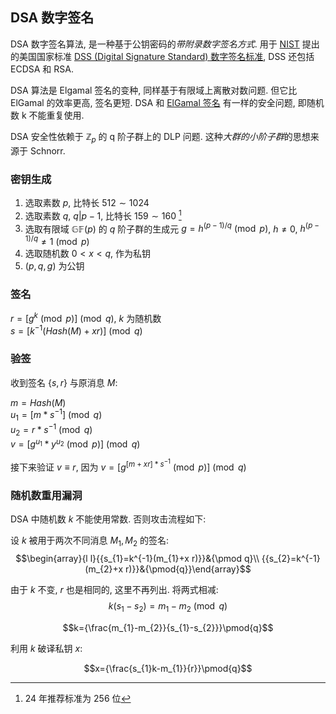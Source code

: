 ## DSA 数字签名

DSA 数字签名算法, 是一种基于公钥密码的*带附录数字签名方式*. 用于 [NIST](appx/各类互联网国际标准组织.md) 提出的美国国家标准 [DSS (Digital Signature Standard) 数字签名标准](https://csrc.nist.gov/pubs/fips/186-5/final), DSS 还包括 ECDSA 和 RSA.

DSA 算法是 Elgamal 签名的变种, 同样基于有限域上离散对数问题. 但它比 ElGamal 的效率更高, 签名更短. DSA 和 [ElGamal 签名](../ElGamal.md) 有一样的安全问题, 即随机数 k 不能重复使用.

DSA 安全性依赖于 $\mathbb{Z}_{p}$ 的 q 阶子群上的 DLP 问题. 这种*大群的小阶子群*的思想来源于 Schnorr.

### 密钥生成

1. 选取素数 $p$, 比特长 $512\sim 1024$
2. 选取素数 $q$, $q\vert p-1$, 比特长 $159\sim 160$ [^1]
3. 选取有限域 $\mathbb{GF}(p)$ 的 $q$ 阶子群的生成元 $g=h^{(p-1)/q}\pmod{p}$, $h\neq 0$, $h^{(p-1)/q}\neq 1\pmod{p}$ 
4. 选取随机数 $0<x<q$, 作为私钥
5. $(p, q, g)$ 为公钥

[^1]: 24 年推荐标准为 256 位

### 签名

$r=[g^{k} \pmod p] \pmod q$, $k$ 为随机数   
$s=[k^{-1}(Hash(M)+xr)]\pmod q$

### 验签

收到签名 $\{s, r\}$ 与原消息 $M$:

$m=Hash(M)$  
$u_{1}=[m*s^{-1}]\pmod q$  
$u_{2}=r*s^{-1}\pmod q$  
$v=[g^{u_{1}}*y^{u_{2}}\pmod p]\pmod q$

接下来验证 $v\equiv r$, 因为 $v=[g^{[m+xr]*s^{-1}}\pmod p]\pmod q$

### 随机数重用漏洞

DSA 中随机数 $k$ 不能使用常数. 否则攻击流程如下: 

设 $k$ 被用于两次不同消息 $M_{1},M_{2}$ 的签名:
$$\begin{array}{l l}{{s_{1}=k^{-1}(m_{1}+x r)}}&{\pmod q}\\ {{s_{2}=k^{-1}(m_{2}+x r)}}&{\pmod{q}}\end{array}$$

由于 $k$ 不变, $r$ 也是相同的, 这里不再列出. 将两式相减: $$k(s_{1}-s_{2})=m_{1}-m_{2}{\pmod{q}}$$

$$k={\frac{m_{1}-m_{2}}{s_{1}-s_{2}}}\pmod{q}$$

利用 $k$ 破译私钥 $x$: 

$$x={\frac{s_{1}k-m_{1}}{r}}\pmod{q}$$